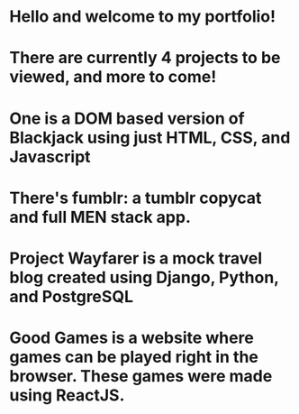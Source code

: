 # Hello and welcome to my portfolio!
# There are currently 4 projects to be viewed, and more to come!
# One is a DOM based version of Blackjack using just HTML, CSS, and Javascript
# There's fumblr: a tumblr copycat and full MEN stack app.
# Project Wayfarer is a mock travel blog created using Django, Python, and PostgreSQL
# Good Games is a website where games can be played right in the browser. These games were made using ReactJS.
